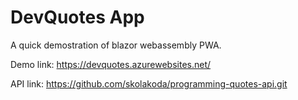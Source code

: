 # DevQuotes App
A quick demostration of blazor webassembly PWA.

Demo link: https://devquotes.azurewebsites.net/


API link: https://github.com/skolakoda/programming-quotes-api.git

